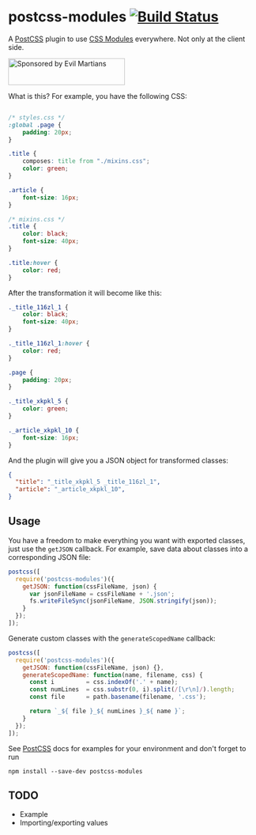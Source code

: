 # postcss-modules [![Build Status][ci-img]][ci]

A [PostCSS] plugin to use [CSS Modules] everywhere. Not only at the client side.

[PostCSS]:      https://github.com/postcss/postcss
[ci-img]:       https://travis-ci.org/outpunk/postcss-modules.svg
[ci]:           https://travis-ci.org/outpunk/postcss-modules
[CSS Modules]:  https://github.com/css-modules/css-modules

<a href="https://evilmartians.com/?utm_source=postcss-modules">
<img src="https://evilmartians.com/badges/sponsored-by-evil-martians.svg" alt="Sponsored by Evil Martians" width="236" height="54">
</a>

What is this? For example, you have the following CSS:

```css

/* styles.css */
:global .page {
    padding: 20px;
}

.title {
    composes: title from "./mixins.css";
    color: green;
}

.article {
    font-size: 16px;
}

/* mixins.css */
.title {
    color: black;
    font-size: 40px;
}

.title:hover {
    color: red;
}

```
After the transformation it will become like this:

```css
._title_116zl_1 {
    color: black;
    font-size: 40px;
}

._title_116zl_1:hover {
    color: red;
}

.page {
    padding: 20px;
}

._title_xkpkl_5 {
    color: green;
}

._article_xkpkl_10 {
    font-size: 16px;
}
```

And the plugin will give you a JSON object for transformed classes:
```json
{
  "title": "_title_xkpkl_5 _title_116zl_1",
  "article": "_article_xkpkl_10",
}
```


## Usage

You have a freedom to make everything you want with exported classes, just
use the `getJSON` callback. For example, save data about classes into a corresponding JSON file:

```js
postcss([
  require('postcss-modules')({
    getJSON: function(cssFileName, json) {
      var jsonFileName = cssFileName + '.json';
      fs.writeFileSync(jsonFileName, JSON.stringify(json));
    }
  });
]);
```

Generate custom classes with the `generateScopedName` callback:

```js
postcss([
  require('postcss-modules')({
    getJSON: function(cssFileName, json) {},
    generateScopedName: function(name, filename, css) {
      const i         = css.indexOf('.' + name);
      const numLines  = css.substr(0, i).split(/[\r\n]/).length;
      const file      = path.basename(filename, '.css');

      return `_${ file }_${ numLines }_${ name }`;
    }
  });
]);
```

See [PostCSS] docs for examples for your environment and don't forget to run
```
npm install --save-dev postcss-modules
```


## TODO
* Example
* Importing/exporting values
